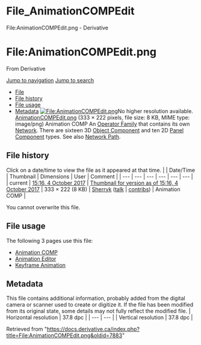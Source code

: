 

# File_AnimationCOMPEdit

File:AnimationCOMPEdit.png - Derivative




# File:AnimationCOMPEdit.png
From Derivative

[Jump to navigation](#mw-head)
[Jump to search](#searchInput)
* [File](#file)
* [File history](#filehistory)
* [File usage](#filelinks)
* [Metadata](#metadata)
[![File:AnimationCOMPEdit.png](https://docs.derivative.ca/images/a/af/AnimationCOMPEdit.png?20171004201635)](images/a/af/AnimationCOMPEdit.png)No higher resolution available.
[AnimationCOMPEdit.png](images/a/af/AnimationCOMPEdit.png "AnimationCOMPEdit.png") ‎(333 × 222 pixels, file size: 8 KB, MIME type: image/png)
Animation COMP
An [Operator Family](Operator_Family.html "Operator Family") that contains its own [Network](Network.html "Network"). There are sixteen 3D [Object Component](Object_Component.html "Object Component") and ten 2D [Panel Component](Panel_Component.html "Panel Component") types. See also [Network Path](Network_Path.html "Network Path").

## File history
Click on a date/time to view the file as it appeared at that time.
|  | Date/Time | Thumbnail | Dimensions | User | Comment |
| --- | --- | --- | --- | --- | --- |
| current | [15:16, 4 October 2017](images/a/af/AnimationCOMPEdit.png) | [Thumbnail for version as of 15:16, 4 October 2017](images/a/af/AnimationCOMPEdit.png) | 333 × 222 (8 KB) | [Sherryk](https://docs.derivative.ca/index.php?title=User:Sherryk&action=edit&redlink=1 "User:Sherryk (page does not exist)") ([talk](https://docs.derivative.ca/index.php?title=User_talk:Sherryk&action=edit&redlink=1 "User talk:Sherryk (page does not exist)") | [contribs](https://docs.derivative.ca/Special:Contributions/Sherryk "Special:Contributions/Sherryk")) | Animation COMP |

You cannot overwrite this file.
## File usage
The following 3 pages use this file:
* [Animation COMP](Animation_COMP.html "Animation COMP")
* [Animation Editor](Animation_Editor.html "Animation Editor")
* [Keyframe Animation](Keyframe_Animation.html "Keyframe Animation")
## Metadata
This file contains additional information, probably added from the digital camera or scanner used to create or digitize it.
If the file has been modified from its original state, some details may not fully reflect the modified file.
| Horizontal resolution | 37.8 dpc |
| --- | --- |
| Vertical resolution | 37.8 dpc |

Retrieved from "<https://docs.derivative.ca/index.php?title=File:AnimationCOMPEdit.png&oldid=7883>"